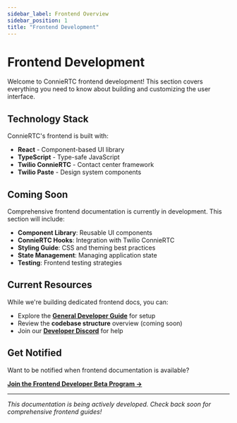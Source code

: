 ```yaml
---
sidebar_label: Frontend Overview
sidebar_position: 1
title: "Frontend Development"
---
```


# Frontend Development

Welcome to ConnieRTC frontend development! This section covers everything you need to know about building and customizing the user interface.

## Technology Stack

ConnieRTC's frontend is built with:
- **React** - Component-based UI library
- **TypeScript** - Type-safe JavaScript
- **Twilio ConnieRTC** - Contact center framework
- **Twilio Paste** - Design system components

## Coming Soon

Comprehensive frontend documentation is currently in development. This section will include:

- **Component Library**: Reusable UI components
- **ConnieRTC Hooks**: Integration with Twilio ConnieRTC
- **Styling Guide**: CSS and theming best practices
- **State Management**: Managing application state
- **Testing**: Frontend testing strategies

## Current Resources

While we're building dedicated frontend docs, you can:
- Explore the **[General Developer Guide](../getting-started)** for setup
- Review the **codebase structure** overview (coming soon)
- Join our **[Developer Discord](https://discord.gg/connie-dev)** for help

## Get Notified

Want to be notified when frontend documentation is available? 

[**Join the Frontend Developer Beta Program →**](mailto:frontend@connie.technology?subject=Frontend%20Documentation%20Beta)

---

*This documentation is being actively developed. Check back soon for comprehensive frontend guides!*